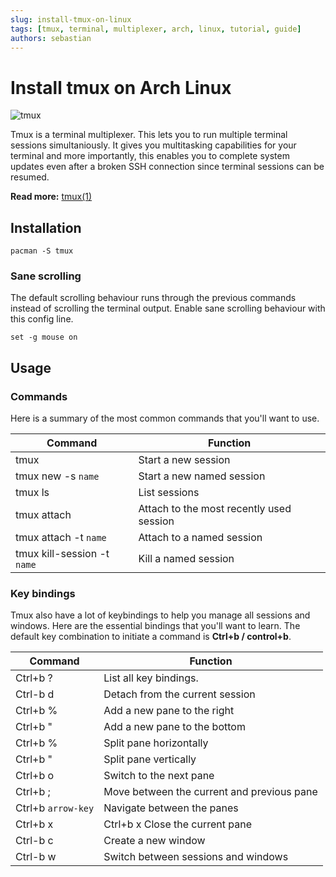 ```yaml
---
slug: install-tmux-on-linux
tags: [tmux, terminal, multiplexer, arch, linux, tutorial, guide]
authors: sebastian
---
```


# Install tmux on Arch Linux

![tmux](/img/tmux.webp)

Tmux is a terminal multiplexer. This lets you to run multiple terminal sessions simultaniously. It gives you multitasking capabilities for your terminal and more importantly, this enables you to complete system updates even after a broken SSH connection since terminal sessions can be resumed.

<!--truncate-->

**Read more:** [tmux(1)](https://man7.org/linux/man-pages/man1/tmux.1.html)

## Installation

```shell showLineNumbers
pacman -S tmux
```

### Sane scrolling

The default scrolling behaviour runs through the previous commands instead of scrolling the terminal output. Enable sane scrolling behaviour with this config line.

```showLineNumbers title="~/config/tmux/tmux.conf"
set -g mouse on
```

## Usage

### Commands

Here is a summary of the most common commands that you'll want to use.

| Command                     | Function                                 |
| --------------------------- | ---------------------------------------- |
| tmux                        | Start a new session                      |
| tmux new -s `name`          | Start a new named session                |
| tmux ls                     | List sessions                            |
| tmux attach                 | Attach to the most recently used session |
| tmux attach -t `name`       | Attach to a named session                |
| tmux kill-session -t `name` | Kill a named session                     |

### Key bindings

Tmux also have a lot of keybindings to help you manage all sessions and windows. Here are the essential bindings that you'll want to learn. The default key combination to initiate a command is **Ctrl+b / control+b**.

| Command  | Function                                   |
| -------- | ------------------------------------------ |
| Ctrl+b ? | List all key bindings.                     |
| Ctrl-b d | Detach from the current session            |
| Ctrl+b % | Add a new pane to the right                |
| Ctrl+b " | Add a new pane to the bottom               |
| Ctrl+b % | Split pane horizontally                    |
| Ctrl+b " | Split pane vertically                      |
| Ctrl+b o | Switch to the next pane                    |
| Ctrl+b ; | Move between the current and previous pane |
| Ctrl+b `arrow-key` | Navigate between the panes       |
| Ctrl+b x | Ctrl+b x Close the current pane            |
| Ctrl-b c | Create a new window                        |
| Ctrl-b w | Switch between sessions and windows        |
